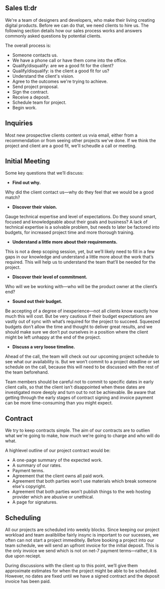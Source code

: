 ## Sales tl:dr

We're a team of designers and developers, who make their living creating digital products. Before we can do that, we need clients to hire us. The following section details how our sales process works and answers commonly asked questions by potential clients.

The overall process is:

- Someone contacts us.
- We have a phone call or have them come into the office.
- Qualify/disqualify: are we a good fit for the client?
- Qualify/disqualify: is the client a good fit for us?
- Understand the client's vision.
- Agree to the outcomes we're trying to achieve.
- Send project proposal.
- Sign the contract.
- Receive a deposit.
- Schedule team for project.
- Begin work.

## Inquiries

Most new prospective clients content us vvia email, either from a recommendation or from seeing other projects we've done. If we think the project and client are a good fit, we'll scheudle a call or meeting.

## Initial Meeting

Some key questions that we’ll discuss:

- **Find out why.**

Why did the client contact us—why do they feel that we would be a good match?

- **Discover their vision.**

Gauge technical expertise and level of expectations. Do they sound smart, focused and knowledgeable about their goals and business? A lack of technical expertise is a solvable problem, but needs to later be factored into budgets, for increased project time and more thorough training.

- **Understand a little more about their requirements.**

This is not a deep scoping session, yet, but we’ll likely need to fill in a few gaps in our knowledge and understand a little more about the work that’s required. This will help us to understand the team that’ll be needed for the project.

- **Discover their level of commitment.**

Who will we be working with—who will be the product owner at the client’s end?

- **Sound out their budget.**

Be accepting of a degree of inexperience—not all clients know exactly how much this will cost. But be very cautious if their budget expectations are vastly out of sync with what’s required for the project to succeed. Squeezed budgets don’t allow the time and thought to deliver great results, and we should make sure we don’t put ourselves in a position where the client might be left unhappy at the end of the project.

- **Discuss a very loose timeline.**

Ahead of the call, the team will check out our upcoming project schedule to see what our availability is. But we won’t commit to a project deadline or set schedule on the call, because this will need to be discussed with the rest of the team beforehand.

Team members should be careful not to commit to specific dates in early client calls, so that the client isn’t disappointed when these dates are investigated more deeply and turn out to not be achievable. Be aware that getting through the early stages of contract signing and invoice payment can be more time-consuming than you might expect.

## Contract

We try to keep contracts simple. The aim of our contracts are to outlien what we're going to make, how much we're going to charge and who will do what.

A highlevel outline of our project contract would be:

- A one-page summary of the expected work.
- A summary of our rates.
- Payment terms.
- Agreement that the client owns all paid work.
- Agreement that both parties won't use materials which break someone else's copyright.
- Agreement that both parties won't publish things to the web hosting provider which are abusive or unethical.
- A page for signatures.

## Scheduling

All our projects are scheduled into weekly blocks. Since keeping our project workload and team avaliblilbe fairly insync is important to our sucesses, we often can not start a project immeditely. Before booking a project into our team schedule, we will send an upfront invoice for the initial deposit. This is the only invoice we send which is not on net-7 payment terms—rather, it is due upon reciept.

During discussions with the client up to this point, we’ll give them approximate estimates for when the project might be able to be scheduled. However, no dates are fixed until we have a signed contract and the deposit invoice has been paid.
